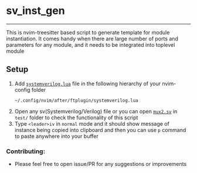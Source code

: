 # sv_inst_gen
---
This is nvim-treesitter based script to generate template for module instantiation. It comes handy when there are large number of ports and parameters for any module, and it needs to be integrated into toplevel module

## Setup
1. Add [`systemverilog.lua`](https://github.com/Devansh0210/sv_inst_gen/blob/main/systemverilog.lua) file in the following hierarchy of your nvim-config folder
   ```
   ~/.config/nvim/after/ftplugin/systemverilog.lua
   ```
2. Open any sv(Systemverilog/Verilog) file or you can open [`mux2.sv`](https://github.com/Devansh0210/sv_inst_gen/blob/main/test/mux2.sv) in `test/` folder to check the functionality of this script
3. Type `<leader>iv` in `normal` mode and it should show message of instance being copied into clipboard and then you can use `p` command to paste anywhere into your buffer

### Contributing:
- Please feel free to open issue/PR for any suggestions or improvements
